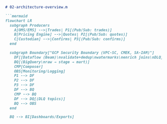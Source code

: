 ```markdown
# 02-architecture-overview.m

```mermaid
flowchart LR
  subgraph Producers
    A[OMS/EMS] -->|Trades| P1[(Pub/Sub: trades)]
    B[Pricing Engine] -->|Quotes| P2[(Pub/Sub: quotes)]
    C[Custodian] -->|Confirms| P3[(Pub/Sub: confirms)]
  end

  subgraph Boundary["GCP Security Boundary (VPC‑SC, CMEK, SA‑IAM)"]
    DF[[Dataflow (Beam)\nvalidate+dedup\nwatermarks\nenrich joins\nDLQ]]
    BQ[(BigQuery\nraw → stage → mart)]
    CMP[Composer]
    OBS[Monitoring/Logging]
    P1 --> DF
    P2 --> DF
    P3 --> DF
    DF --> BQ
    CMP --> BQ
    DF --> DQ[(DLQ topics)]
    BQ --> OBS
  end

  BQ --> BI[Dashboards/Exports]


